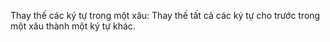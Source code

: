 Thay thế các ký tự trong một xâu: Thay thế tất cả các ký tự cho trước trong một xâu thành một ký tự khác.